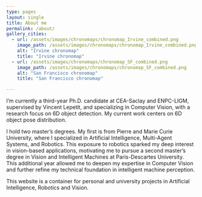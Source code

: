 ```yaml
---
type: pages
layout: single
title: About me
permalink: /about/
gallery_cities:
  - url: /assets/images/chronomaps/chronomap_Irvine_combined.png
    image_path: /assets/images/chronomaps/chronomap_Irvine_combined.png
    alt: "Irvine chronomap"
    title: "Irvine chronomap"
  - url: /assets/images/chronomaps/chronomap_SF_combined.png
    image_path: /assets/images/chronomaps/chronomap_SF_combined.png
    alt: "San Francisco chronomap"
    title: "San Francisco chronomap"

---
```


I’m currently a third-year Ph.D. candidate at CEA-Saclay and ENPC-LIGM, supervised by Vincent Lepetit, and specializing in Computer Vision, with a research focus on 6D object detection. My current work centers on 6D object pose distribution.

I hold two master’s degrees. My first is from Pierre and Marie Curie University, where I specialized in Artificial Intelligence, Multi-Agent Systems, and Robotics. This exposure to robotics sparked my deep interest in vision-based applications, motivating me to pursue a second master’s degree in Vision and Intelligent Machines at Paris-Descartes University. This additional year allowed me to deepen my expertise in Computer Vision and further refine my technical foundation in intelligent machine perception.

This website is a container for personal and university projects in Artificial Intelligence, Robotics and Vision. 
